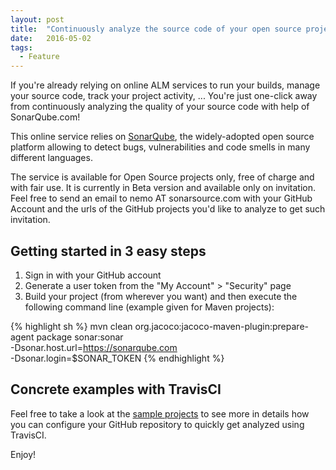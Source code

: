 ```yaml
---
layout: post
title:  "Continuously analyze the source code of your open source projects!"
date:   2016-05-02
tags:
  - Feature
---
```

If you're already relying on online ALM services to run your builds, manage your source code, track your project activity, ... You're just one-click away from continuously analyzing the quality of your source code with help of SonarQube.com!

This online service relies on [SonarQube][sq-site], the widely-adopted open source platform allowing to detect bugs, vulnerabilities and code smells in many different languages.

The service is available for Open Source projects only, free of charge and with fair use. It is currently in Beta version and available only on invitation. Feel free to send an email to nemo AT sonarsource.com with your GitHub Account and the urls of the GitHub projects you'd like to analyze to get such invitation.

## Getting started in 3 easy steps

1. Sign in with your GitHub account
2. Generate a user token from the "My Account" > "Security" page
3. Build your project (from wherever you want) and then execute the following command line (example given for Maven projects):

{% highlight sh %}
mvn clean org.jacoco:jacoco-maven-plugin:prepare-agent package sonar:sonar \
    -Dsonar.host.url=https://sonarqube.com \
    -Dsonar.login=$SONAR_TOKEN
{% endhighlight %}

## Concrete examples with TravisCI

Feel free to take a look at the [sample projects](/redirects/sample-projects.html) to see more in details how you can configure your GitHub repository to quickly get analyzed using TravisCI.

Enjoy!

[sq-site]: http://www.sonarqube.org
